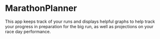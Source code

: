 # MarathonPlanner
This app keeps track of your runs and displays helpful graphs to help track your progress in preparation for the big run, as well as projections on your race day performance.
